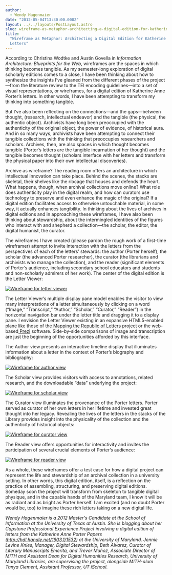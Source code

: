 ```yaml
---
author:
  - Wendy Hagenmaier
date: "2012-05-04T13:30:00.000Z"
layout: ../../layouts/PostLayout.astro
slug: wireframe-as-metaphor-architecting-a-digital-edition-for-katherine-anne-porters-letters
title:
  "Wireframe as Metaphor: Architecting a Digital Edition for Katherine Anne Porter’s
  Letters"
---
```


According to Christina Wodtke and Austin Govella in _Information Architecture: Blueprints for the Web_, wireframes are the spaces in which thinking becomes tangible. As my semester-long exploration of digital scholarly editions comes to a close, I have been thinking about how to synthesize the insights I’ve gleaned from the different phases of the project—from the literature review to the TEI encoding guidelines—into a set of visual representations, or wireframes, for a digital edition of Katherine Anne Porter’s letters. In other words, I have been attempting to transform my thinking into something tangible.

But I’ve also been reflecting on the connections—and the gaps—between thought, (research, intellectual endeavor) and the tangible (the physical, the authentic object). Archivists have long been preoccupied with the authenticity of the original object, the power of evidence, of historical aura. And in so many ways, archivists have been attempting to connect their tangible collections with the thinking that preoccupies researchers and scholars. Archives, then, are also spaces in which thought becomes tangible (Porter’s letters are the tangible incarnation of her thought) and the tangible becomes thought (scholars interface with her letters and transform the physical paper into their own intellectual discoveries).

Archive as wireframe? The reading room offers an architecture in which intellectual innovation can take place. Behind the scenes, the stacks are skeletal, their shelves like the ribcage that houses and defends the heart. What happens, though, when archival collections move online? What role does authenticity play in the digital realm, and how can curators use technology to preserve and even enhance the magic of the original? If a digital edition facilitates access to otherwise untouchable material, in some way, it actually enhances tangibility. In thinking about the lives of archives in digital editions and in approaching these wireframes, I have also been thinking about stewardship, about the intermingled identities of the figures who interact with and shepherd a collection—the scholar, the editor, the digital humanist, the curator.

The wireframes I have created (please pardon the rough work of a first-time wireframer) attempt to invite interaction with the letters from the perspectives of each of the letters’ stewards: the author (Porter herself), the scholar (the advanced Porter researcher), the curator (the librarians and archivists who manage the collection), and the reader (significant elements of Porter’s audience, including secondary school educators and students and non-scholarly admirers of her work). The center of the digital edition is the Letter Viewer:

[![Wireframe for letter viewer](http://mith.umd.edu/wp-content/uploads/2012/04/Letter-Viewer.jpg "Letter Viewer")](/assets/images/2012-04-Letter-Viewer.jpg)

The Letter Viewer’s multiple display pane model enables the visitor to view many interpretations of a letter simultaneously by clicking on a word (“Image,” “Transcript,” “Author,” “Scholar,” “Curator,” “Reader”) in the horizontal navigation bar under the letter title and dragging it to a display pane. I envision the Letter Viewer existing in an expansive HTML5-enabled plane like those of the[ Mapping the Republic of Letters](https://republicofletters.stanford.edu/) project or the web-based[ Prezi](http://prezi.com/your/) software. Side-by-side comparisons of image and transcription are just the beginning of the opportunities afforded by this interface.

The Author view presents an interactive timeline display that illuminates information about a letter in the context of Porter’s biography and bibliography:

[![Wireframe for author view](http://mith.umd.edu/wp-content/uploads/2012/04/Author.jpg "Author")](/assets/images/2012-04-Author.jpg)

The Scholar view provides visitors with access to annotations, related research, and the downloadable “data” underlying the project:

[![Wireframe for scholar view](http://mith.umd.edu/wp-content/uploads/2012/04/Scholar.jpg "Scholar")](/assets/images/2012-04-Scholar.jpg)

The Curator view illuminates the provenance of the Porter letters. Porter served as curator of her own letters in her lifetime and invested great thought into her legacy. Revealing the lives of the letters in the stacks of the Library provides insight into the physicality of the collection and the authenticity of historical objects:

[![Wireframe for curator view](/assets/images/2012-04-Curator-980x510.jpg "Curator")](http://mith.umd.edu/wp-content/uploads/2012/04/Curator.jpg)

The Reader view offers opportunities for interactivity and invites the participation of several crucial elements of Porter’s audience:

[![Wireframe for reader view](/assets/images/2012-04-Reader-980x510.jpg "Reader")](http://mith.umd.edu/wp-content/uploads/2012/04/Reader.jpg)

As a whole, these wireframes offer a test case for how a digital project can represent the life and stewardship of an archival collection in a university setting. In other words, this digital edition, itself, is a reflection on the practice of assembling, structuring, and preserving digital editions. Someday soon the project will transform from skeleton to tangible digital physique, and in the capable hands of the Maryland team, I know it will be as radiant and as bright as Porter herself. I am excited (and no doubt Porter would be, too) to imagine these rich letters taking on a new digital life.

_Wendy Hagenmaier is a 2012 Master's Candidate at the School of Information at the University of Texas at Austin. She is blogging about her Capstone Professional Experience Project involving a digital edition of letters from the Katherine Anne Porter Papers (<http://hdl.handle.net/1903.1/1532>) at the University of Maryland. Jennie Levine Knies, Manager, Digital Stewardship, Beth Alvarez, Curator of Literary Manuscripts Emerita, and Trevor Muñoz, Associate Director of MITH and Assistant Dean for Digital Humanities Research, University of Maryland Libraries, are supervising the project, alongside MITH-alum Tanya Clement, Assistant Professor, UT iSchool._
